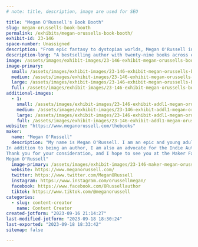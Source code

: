 ```yaml
---
# note: title, description, image are used for SEO

title: "Megan O'Russell's Book Booth"
slug: megan-orussells-book-booth
permalink: /exhibits/megan-orussells-book-booth/
exhibit-id: 23-146
space-number: Unassigned
description: "From epic fantasy to dystopian worlds, Megan O'Russell invites you to escape into adventure."
description-long: "A bestselling author with twenty-nine books across eight series, Megan O'Russell's work ranges from epic fantasy to dystopian adventures and has reached more than half-a-million readers worldwide. Browse for your next adventure, and snag this opportunity to meet the author!"
image: /assets/images/exhibit-images/23-146-exhibit-megan-orussells-book-booth-megan-book-halo-higher-res-large.jpg
image-primary: 
  small: /assets/images/exhibit-images/23-146-exhibit-megan-orussells-book-booth-megan-book-halo-higher-res-small.jpg
  medium: /assets/images/exhibit-images/23-146-exhibit-megan-orussells-book-booth-megan-book-halo-higher-res-medium.jpg
  large: /assets/images/exhibit-images/23-146-exhibit-megan-orussells-book-booth-megan-book-halo-higher-res-large.jpg
  full: /assets/images/exhibit-images/23-146-exhibit-megan-orussells-book-booth-megan-book-halo-higher-res-full.jpg
additional-images: 
  - 1:
    small: /assets/images/exhibit-images/23-146-exhibit-addl1-megan-orussells-book-booth-image0-32-small.jpeg
    medium: /assets/images/exhibit-images/23-146-exhibit-addl1-megan-orussells-book-booth-image0-32-medium.jpeg
    large: /assets/images/exhibit-images/23-146-exhibit-addl1-megan-orussells-book-booth-image0-32-large.jpeg
    full: /assets/images/exhibit-images/23-146-exhibit-addl1-megan-orussells-book-booth-image0-32-full.jpeg
website: "https://www.meganorussell.com/thebooks"
maker: 
  name: "Megan O'Russell"
  description: "My name is Megan O'Russell. I am an epic and young adult fantasy author with twenty-nine books across eight series, and I would be very interested in having a booth where I could share my books with the Maker Faire community.
In addition to being an author, I am also an advocate for the Indie Author community and dedicated to helping new authors begin their path to publication. 
Thank you for your consideration, and I hope to see you at the Maker Faire,
Megan O'Russell"
  image-primary: /assets/images/exhibit-images/23-146-maker-megan-orussells-book-booth-ink-worlds-press-logo-c2-1-medium.png
  website: https://www.meganorussell.com/
  twitter: https://www.twitter.com/MeganORussell
  instagram: https://www.instagram.com/orussellmegan/
  facebook: https://www.facebook.com/ORussellauthor
  tiktok: https://www.tiktok.com/@meganorussell
categories: 
  - slug: content-creator
    name: Content Creator
created-jotform: "2023-09-16 21:14:27"
last-modified-jotform: "2023-09-18 18:30:24"
last-exported: "2023-09-18 18:33:42"
sitemap: false

---
```


